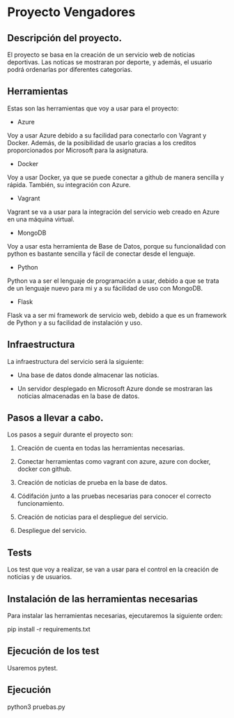 # Proyecto Vengadores


## Descripción del proyecto.

El proyecto se basa en la creación de un servicio web de noticias 
deportivas. Las noticas se mostraran por deporte, y además, el usuario 
podrá ordenarlas por diferentes categorias.


## Herramientas

Estas son las herramientas que voy a usar para el proyecto:

- Azure

Voy a usar Azure debido a su facilidad para conectarlo con Vagrant y 
Docker. Además, de la posibilidad de usarlo gracias a los creditos 
proporcionados por Microsoft para la asignatura.

- Docker

Voy a usar Docker, ya que se puede conectar a github de manera sencilla 
y rápida. También, su integración con Azure.

- Vagrant

Vagrant se va a usar para la integración del servicio web creado en 
Azure en una máquina virtual.

- MongoDB

Voy a usar esta herramienta de Base de Datos, porque su funcionalidad 
con python es bastante sencilla y fácil de conectar desde el lenguaje.

- Python

Python va a ser el lenguaje de programación a usar, debido a que se 
trata de un lenguaje nuevo para mi y a su fácilidad de uso con MongoDB.

- Flask

Flask va a ser mi framework de servicio web, debido a que es un 
framework de Python y a su facilidad de instalación y uso.

## Infraestructura

La infraestructura del servicio será la siguiente:

- Una base de datos donde almacenar las noticias.

- Un servidor desplegado en Microsoft Azure donde se mostraran las 
noticias almacenadas en la base de datos.

## Pasos a llevar a cabo.

Los pasos a seguir durante el proyecto son:

1. Creación de cuenta en todas las herramientas necesarias.

2. Conectar herramientas como vagrant con azure, azure con docker, 
docker con github.

3. Creación de noticias de prueba en la base de datos.

4. Códifación junto a las pruebas necesarias para conocer el correcto 
funcionamiento.

5. Creación de noticias para el despliegue del servicio.

6. Despliegue del servicio.

## Tests

Los test que voy a realizar, se van a usar para el control en la creación de noticias y de usuarios.

## Instalación de las herramientas necesarias

Para instalar las herramientas necesarias, ejecutaremos la siguiente orden:

pip install -r requirements.txt

## Ejecución de los test

Usaremos pytest.

## Ejecución

python3 pruebas.py
